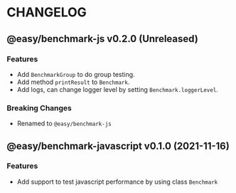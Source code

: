# CHANGELOG
## @easy/benchmark-js v0.2.0 (Unreleased)
### Features

- Add `BenchmarkGroup` to do group testing.
- Add method `printResult` to `Benchmark`.
- Add logs, can change logger level by setting `Benchmark.loggerLevel`.

### Breaking Changes

- Renamed to `@easy/benchmark-js`

## @easy/benchmark-javascript v0.1.0 (2021-11-16)
### Features

- Add support to test javascript performance by using class `Benchmark`
